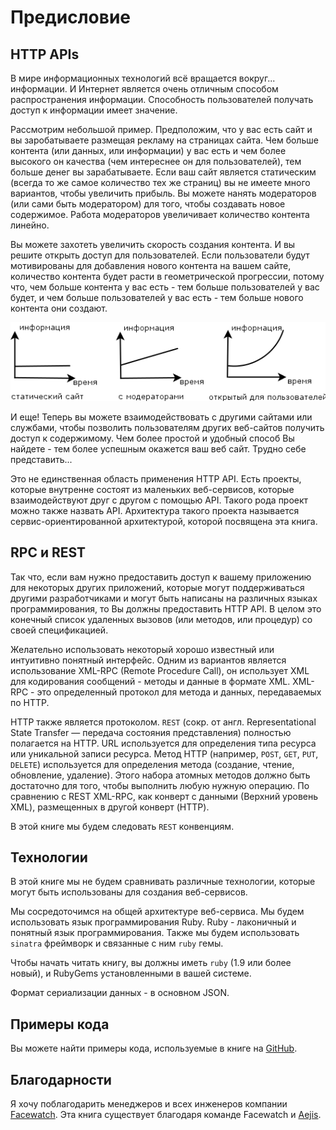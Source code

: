 Предисловие
===========

## <a name="http-apis"></a>HTTP APIs

В мире информационных технологий всё вращается вокруг... информации. И Интернет является очень отличным способом распространения информации. Способность пользователей получать доступ к информации имеет значение.

Рассмотрим небольшой пример. Предположим, что у вас есть сайт и вы заробатываете размещая рекламу на страницах сайта. Чем больше контента (или данных, или информации) у вас есть и чем более высокого он качества (чем интереснее он для пользователей), тем больше денег вы зарабатываете. Если ваш сайт является статическим (всегда то же самое количество тех же страниц) вы не имеете много вариантов, чтобы увеличить прибыль. Вы можете нанять модераторов (или сами быть модератором) для того, чтобы создавать новое содержимое. Работа модераторов увеличивает количество контента линейно.

Вы можете захотеть увеличить скорость создания контента. И вы решите открыть доступ для пользователей. Если пользователи будут мотивированы для добавления нового контента на вашем сайте, количество контента будет расти в геометрической прогрессии, потому что, чем больше контента у вас есть - тем больше пользователей у вас будет, и чем больше пользователей у вас есть - тем больше нового контента они создают.

![](../static/images/content_vs_time_ru.png)

И еще! Теперь вы можете взаимодействовать с другими сайтами или службами, чтобы позволить пользователям других веб-сайтов получить доступ к содержимому. Чем более простой и удобный способ Вы найдете - тем более успешным окажется ваш веб сайт. Трудно себе представить...

Это не единственная область применения HTTP API. Есть проекты, которые внутренне состоят из маленьких веб-сервисов, которые взаимодействуют друг с другом с помощью API. Такого рода проект можно также назвать API. Архитектура такого проекта называется сервис-ориентированной архитектурой, которой посвящена эта книга.

## <a name="rpc-vs-rest"></a>RPC и REST

Так что, если вам нужно предоставить доступ к вашему приложению для некоторых других приложений, которые могут поддерживаться другими разработчиками и могут быть написаны на различных языках программирования, то Вы должны предоставить HTTP API. В целом это конечный список удаленных вызовов (или методов, или процедур) со своей спецификацией.

Желательно использовать некоторый хорошо известный или интуитивно понятный интерфейс. Одним из вариантов является использование XML-RPC (Remote Procedure Call), он использует XML для кодирования сообщений - методы и данные в формате XML. XML-RPC - это определенный протокол для метода и данных, передаваемых по HTTP.

HTTP также является протоколом. `REST` (сокр. от англ. Representational State Transfer — передача состояния представления) полностью полагается на HTTP. URL используется для определения типа ресурса или уникальной записи ресурса. Метод HTTP (например, `POST`, `GET`, `PUT`, `DELETE`) используется для определения метода (создание, чтение, обновление, удаление). Этого набора атомных методов должно быть достаточно для того, чтобы выполнить любую нужную операцию. По сравнению с REST XML-RPC, как конверт с данными (Верхний уровень XML), размещенных в другой конверт (HTTP).

В этой книге мы будем следовать `REST` конвенциям.

## <a name="technologies"></a>Технологии

В этой книге мы не будем сравнивать различные технологии, которые могут быть использованы для создания веб-сервисов.

Мы сосредоточимся на общей архитектуре веб-сервиса. Мы будем использовать язык программирования Ruby. Ruby - лаконичный и понятный язык программирования. Также мы будем использовать `sinatra` фреймворк и связанные с ним `ruby` гемы.

Чтобы начать читать книгу, вы должны иметь `ruby` (1.9 или более новый), и RubyGems установленными в вашей системе.

Формат сериализации данных - в основном JSON.

## <a name="technologies"></a>Примеры кода

Вы можете найти примеры кода, используемые в книге на [GitHub](https://github.com/shhavel/service-oriented-architecture-in-practice).

## <a name="acknowledgments"></a>Благодарности

Я хочу поблагодарить менеджеров и всех инженеров компании [Facewatch](https://www.facewatch.co.uk/cms/). Эта книга существует благодаря команде Facewatch и [Aejis](http://aejis.eu).
